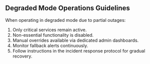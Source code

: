 ## Degraded Mode Operations Guidelines

When operating in degraded mode due to partial outages:
1. Only critical services remain active.
2. Non-essential functionality is disabled.
3. Manual overrides available via dedicated admin dashboards.
4. Monitor fallback alerts continuously.
5. Follow instructions in the incident response protocol for gradual recovery.
